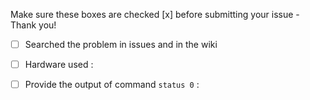 Make sure these boxes are checked [x] before submitting your issue - Thank you!

- [ ] Searched the problem in issues and in the wiki

- [ ] Hardware used : 

- [ ] Provide the output of command ``status 0`` :
